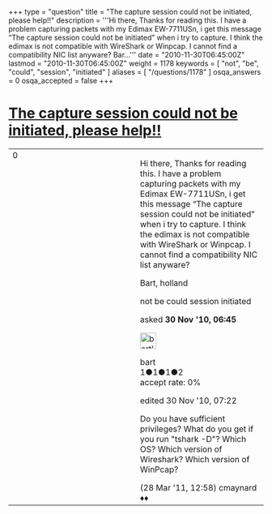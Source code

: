 +++
type = "question"
title = "The capture session could not be initiated, please help!!"
description = '''Hi there, Thanks for reading this. I have a problem capturing packets with my Edimax EW-7711USn, i get this message “The capture session could not be initiated” when i try to capture. I think the edimax is not compatible with WireShark or Winpcap. I cannot find a compatibility NIC list anyware?  Bar...'''
date = "2010-11-30T06:45:00Z"
lastmod = "2010-11-30T06:45:00Z"
weight = 1178
keywords = [ "not", "be", "could", "session", "initiated" ]
aliases = [ "/questions/1178" ]
osqa_answers = 0
osqa_accepted = false
+++

<div class="headNormal">

# [The capture session could not be initiated, please help!!](/questions/1178/the-capture-session-could-not-be-initiated-please-help)

</div>

<div id="main-body">

<div id="askform">

<table id="question-table" style="width:100%;"><colgroup><col style="width: 50%" /><col style="width: 50%" /></colgroup><tbody><tr class="odd"><td style="width: 30px; vertical-align: top"><div class="vote-buttons"><div id="post-1178-score" class="post-score" title="current number of votes">0</div><div id="favorite-count" class="favorite-count"></div></div></td><td><div id="item-right"><div class="question-body"><p>Hi there, Thanks for reading this. I have a problem capturing packets with my Edimax EW-7711USn, i get this message “The capture session could not be initiated” when i try to capture. I think the edimax is not compatible with WireShark or Winpcap. I cannot find a compatibility NIC list anyware?</p><p>Bart, holland</p></div><div id="question-tags" class="tags-container tags">not be could session initiated</div><div id="question-controls" class="post-controls"></div><div class="post-update-info-container"><div class="post-update-info post-update-info-user"><p>asked <strong>30 Nov '10, 06:45</strong></p><img src="https://secure.gravatar.com/avatar/b69e7e707718453d6598d3467f70cbf5?s=32&amp;d=identicon&amp;r=g" class="gravatar" width="32" height="32" alt="bart&#39;s gravatar image" /><p>bart<br />
<span class="score" title="1 reputation points">1</span><span title="1 badges"><span class="badge1">●</span><span class="badgecount">1</span></span><span title="1 badges"><span class="silver">●</span><span class="badgecount">1</span></span><span title="2 badges"><span class="bronze">●</span><span class="badgecount">2</span></span><br />
<span class="accept_rate" title="Rate of the user&#39;s accepted answers">accept rate:</span> <span title="bart has no accepted answers">0%</span></p></div><div class="post-update-info post-update-info-edited"><p>edited 30 Nov '10, 07:22</p></div></div><div id="comments-container-1178" class="comments-container"><span id="3182"></span><div id="comment-3182" class="comment"><div id="post-3182-score" class="comment-score"></div><div class="comment-text"><p>Do you have sufficient privileges? What do you get if you run "tshark -D"? Which OS? Which version of Wireshark? Which version of WinPcap?</p></div><div id="comment-3182-info" class="comment-info"><span class="comment-age">(28 Mar '11, 12:58)</span> cmaynard ♦♦</div></div></div><div id="comment-tools-1178" class="comment-tools"></div><div class="clear"></div><div id="comment-1178-form-container" class="comment-form-container"></div><div class="clear"></div></div></td></tr></tbody></table>

</div>

</div>

